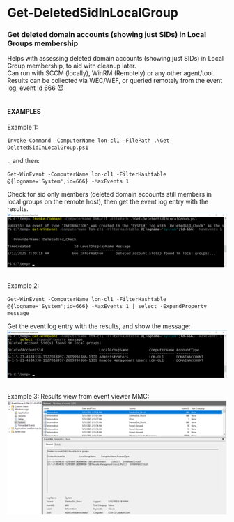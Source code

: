 # Get-DeletedSidInLocalGroup
### Get deleted domain accounts (showing just SIDs) in Local Groups membership
Helps with assessing deleted domain accounts (showing just SIDs) in Local Group membership, to aid with cleanup later.<br>
Can run with SCCM (locally), WinRM (Remotely) or any other agent/tool.<br>
Results can be collected via WEC/WEF, or queried remotely from the event log, event id 666 😈<br><br>
#### EXAMPLES ####
Example 1:
```
Invoke-Command -ComputerName lon-cl1 -FilePath .\Get-DeletedSidInLocalGroup.ps1
```
.. and then:<br>
```
Get-WinEvent -ComputerName lon-cl1 -FilterHashtable @{logname='System';id=666} -MaxEvents 1
```
Check for sid only members (deleted domain accounts still members in local groups on the remote host), then get the event log entry with the results. <br>
![Sample results](/screenshots/getdeletedsids_sshot1.png) <br><br>

Example 2:
```
Get-WinEvent -ComputerName lon-cl1 -FilterHashtable @{logname='System';id=666} -MaxEvents 1 | select -ExpandProperty message
```
Get the event log entry with the results, and show the message:<br>
![Sample results](/screenshots/getdeletedsids_sshot2.png) <br><br>

Example 3:
Results view from event viewer MMC:<br>
![Sample results](/screenshots/getdeletedsids_sshot3.png) 

